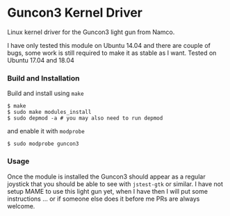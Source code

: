 # Guncon3 Kernel Driver
Linux kernel driver for the Guncon3 light gun from Namco.

I have only tested this module on Ubuntu 14.04 and there are couple of bugs, some work is still required to make it as stable as I want. 
Tested on Ubuntu 17.04 and 18.04

### Build and Installation

Build and install using `make`

``` shell
$ make
$ sudo make modules_install 
$ sudo depmod -a # you may also need to run depmod
```

and enable it with `modprobe`

``` shell
$ sudo modprobe guncon3
```


### Usage

Once the module is installed the Guncon3 should appear as a regular joystick that you should be able to see with `jstest-gtk` or similar. 
I have not setup MAME to use this light gun yet, when I have then I will put some instructions ... or if someone else does it before me PRs are always welcome.
